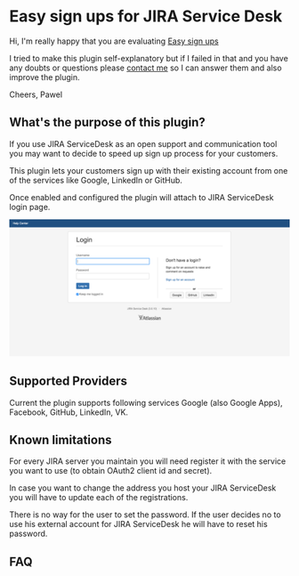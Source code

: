 # Easy sign ups for JIRA Service Desk

Hi,
I'm really happy that you are evaluating [Easy sign ups](https://marketplace.atlassian.com/plugins/easy.social.sign-ups.servicedesk/server/overview)

I tried to make this plugin self-explanatory but if I failed in that and you have any doubts or questions please [contact me](mailto:pawelniewiadomski@me.com) so I can answer them and also improve the plugin.

Cheers,
Pawel

## What's the purpose of this plugin?

If you use JIRA ServiceDesk as an open support and communication tool you may want to decide to speed up sign up process for your customers.

This plugin lets your customers sign up with their existing account from one of the services like Google, LinkedIn or GitHub.

Once enabled and configured the plugin will attach to JIRA ServiceDesk login page.

![](easy-sign-ups/customer-portal.png)

## Supported Providers

Current the plugin supports following services Google (also Google Apps), Facebook, GitHub, LinkedIn, VK.

## Known limitations

For every JIRA server you maintain you will need register it with the service you want to use (to obtain OAuth2 client id and secret).

In case you want to change the address you host your JIRA ServiceDesk you will have to update each of the registrations.

There is no way for the user to set the password. If the user decides no to use his external account for JIRA ServiceDesk he will have to reset his password.

## FAQ
